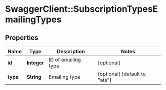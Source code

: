 # SwaggerClient::SubscriptionTypesEmailingTypes

## Properties
Name | Type | Description | Notes
------------ | ------------- | ------------- | -------------
**id** | **Integer** | ID of emailing type. | [optional] 
**type** | **String** | Emailing type | [optional] [default to &quot;ats&quot;]


